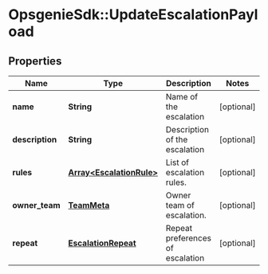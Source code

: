 # OpsgenieSdk::UpdateEscalationPayload

## Properties
Name | Type | Description | Notes
------------ | ------------- | ------------- | -------------
**name** | **String** | Name of the escalation | [optional] 
**description** | **String** | Description of the escalation | [optional] 
**rules** | [**Array&lt;EscalationRule&gt;**](EscalationRule.md) | List of escalation rules. | [optional] 
**owner_team** | [**TeamMeta**](TeamMeta.md) | Owner team of escalation. | [optional] 
**repeat** | [**EscalationRepeat**](EscalationRepeat.md) | Repeat preferences of escalation | [optional] 


